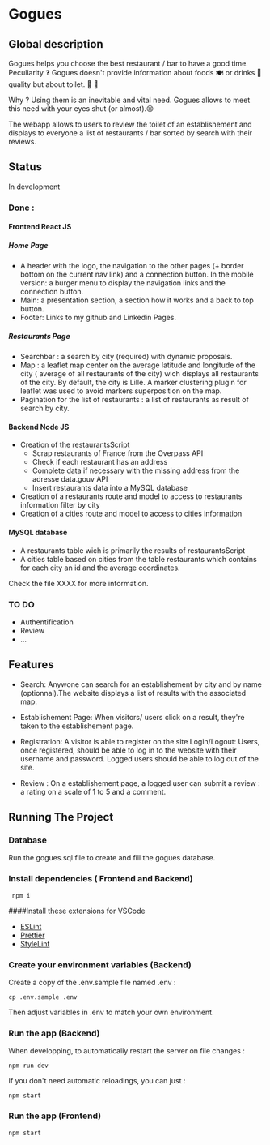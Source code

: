 # Gogues

## Global description

Gogues helps you choose the best restaurant / bar to  have a good time.
Peculiarity :question: Gogues doesn't provide information about foods :plate_with_cutlery: or drinks :beer: quality but about toilet. 
:toilet: :wc:

Why ? Using them is an inevitable and vital need. 
Gogues allows to meet this need with your eyes shut (or almost).:relieved:


The webapp allows to users to review the toilet of an establishement and displays to everyone a list of restaurants / bar sorted by search with their reviews.


## Status

In development

### Done : 

#### Frontend React JS
##### Home Page

- A header with the logo, the navigation to the other pages (+ border bottom on the current nav link) and a connection button. In the mobile version: a burger menu to display the navigation links and the connection button.
- Main: a presentation section, a section how it works and a back to top button.
- Footer: Links to my github and Linkedin Pages.

##### Restaurants Page

- Searchbar : a search by city (required) with dynamic proposals. 
- Map : a leaflet map center on the average latitude and longitude of the city ( average of all restaurants of the city) wich displays all restaurants of the city. By default, the city is Lille.
A marker clustering plugin for leaflet was used to avoid markers superposition on the map. 
- Pagination for the list of restaurants : a list of restaurants as result of search by city.

#### Backend Node JS 
- Creation of the restaurantsScript
  - Scrap restaurants of France from the Overpass API 
  - Check if each restaurant has an address
  - Complete data if necessary with the missing address from the adresse data.gouv API 
  - Insert restaurants data into a MySQL database
- Creation of a restaurants route and model to access to restaurants information filter by city
- Creation of a cities route and model to access to cities information

#### MySQL database

- A restaurants table wich is primarily the results of restaurantsScript
- A cities table based on cities from the table restaurants which contains for each city an id and the average coordinates. 

Check the file XXXX for more information.


### TO DO
- Authentification
- Review
- ...


## Features

- Search: Anywone can search for an establishement by city and by name (optionnal).The website displays a list of results with the associated map.

- Establishement Page: When visitors/ users click on a result, they're taken to the establishement page.

- Registration: A visitor is able to register on the site
Login/Logout: Users, once registered, should be able to log in to the website with their username and password. Logged users should be able to log out of the site.

- Review : On a establishement page, a logged user can submit a review : a rating on a scale of 1 to 5 and a comment.



## Running The Project

### Database 

Run the gogues.sql file to create and fill the gogues database. 

### Install dependencies ( Frontend and Backend)

` npm i` 

####Install these extensions for VSCode

- [ESLint](https://marketplace.visualstudio.com/items?itemName=dbaeumer.vscode-eslint)
- [Prettier](https://marketplace.visualstudio.com/items?itemName=esbenp.prettier-vscode)
- [StyleLint](https://marketplace.visualstudio.com/items?itemName=stylelint.vscode-stylelint)


### Create your environment variables (Backend)
Create a copy of the .env.sample file named .env :

`cp .env.sample .env`

Then adjust variables in .env to match your own environment.

### Run the app (Backend)

When developping, to automatically restart the server on file changes :

`npm run dev`

If you don't need automatic reloadings, you can just :

`npm start`

### Run the app (Frontend)

`npm start`


